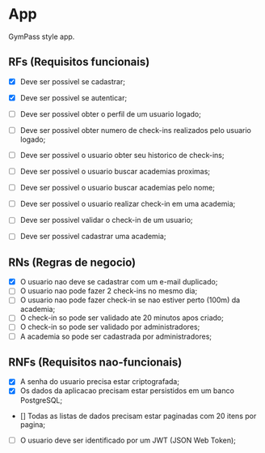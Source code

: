 # App

GymPass style app.

## RFs (Requisitos funcionais)

- [x] Deve ser possivel se cadastrar;
- [x] Deve ser possivel se autenticar; 
- [ ] Deve ser possivel obter o perfil de um usuario logado; 
- [ ] Deve ser possivel obter numero de check-ins realizados pelo usuario logado;
- [ ] Deve ser possivel o usuario obter seu historico de check-ins;
- [ ] Deve ser possivel o usuario buscar academias proximas;
- [ ] Deve ser possivel o usuario buscar academias pelo nome;
- [ ] Deve ser possivel o usuario realizar check-in em uma academia;
- [ ] Deve ser possivel validar o check-in de um usuario;
- [ ] Deve ser possivel cadastrar uma academia;


## RNs (Regras de negocio)

- [x] O usuario nao deve se cadastrar com um e-mail duplicado;
- [ ] O usuario nao pode fazer 2 check-ins no mesmo dia;
- [ ] O usuario nao pode fazer check-in se nao estiver perto (100m) da academia;
- [ ] O check-in so pode ser validado ate 20 minutos apos criado;
- [ ] O check-in so pode ser validado por administradores;
- [ ] A academia so pode ser cadastrada por administradores;

## RNFs (Requisitos nao-funcionais)

- [x] A senha do usuario precisa estar criptografada;
- [x] Os dados da aplicacao precisam estar persistidos em um banco PostgreSQL;
- [] Todas as listas de dados precisam estar paginadas com 20 itens por pagina;
- [ ] O usuario deve ser identificado por um JWT (JSON Web Token);